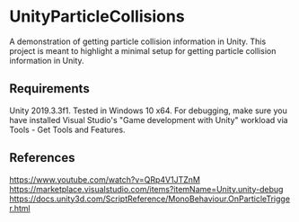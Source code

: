# UnityParticleCollisions
A demonstration of getting particle collision information in Unity.
This project is meant to highlight a minimal setup for getting particle collision information in Unity.

## Requirements
Unity 2019.3.3f1. Tested in Windows 10 x64.
For debugging, make sure you have installed Visual Studio's "Game development with Unity" workload via Tools - Get Tools and Features.

## References
https://www.youtube.com/watch?v=QRp4V1JTZnM
https://marketplace.visualstudio.com/items?itemName=Unity.unity-debug
https://docs.unity3d.com/ScriptReference/MonoBehaviour.OnParticleTrigger.html